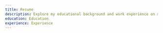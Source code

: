 ```yaml
---
title: Resume
description: Explore my educational background and work experience on my resume page, detailing my qualifications and professional journey.
education: Education
experience: Experience
---
```

